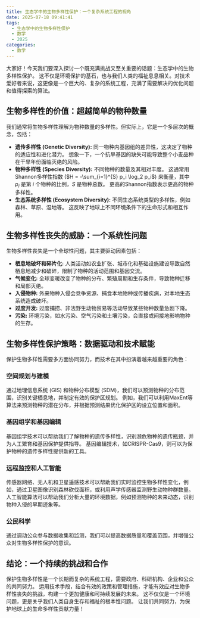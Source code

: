 ```yaml
---
title: 生态学中的生物多样性保护：一个复杂系统工程的视角
date: 2025-07-18 09:41:41
tags:
  - 生态学中的生物多样性保护
  - 数学
  - 2025
categories:
  - 数学
---
```


大家好！今天我们要深入探讨一个既充满挑战又至关重要的话题：生态学中的生物多样性保护。  这不仅是环境保护的基石，也与我们人类的福祉息息相关。对技术爱好者来说，这更像是一个巨大的、复杂的系统工程，充满了需要解决的优化问题和值得探索的算法。

##  生物多样性的价值：超越简单的物种数量

我们通常将生物多样性理解为物种数量的多样性。但实际上，它是一个多层次的概念，包括：

* **遗传多样性 (Genetic Diversity):**  同一物种内基因组的差异性，这决定了物种的适应性和进化潜力。  想象一下，一个抗旱基因的缺失可能导致整个小麦品种在干旱年份面临灭绝的风险。
* **物种多样性 (Species Diversity):**  不同物种的数量及其相对丰度。 这通常用Shannon多样性指数 ($H = -\sum_{i=1}^{S} p_i \log_2 p_i$) 来衡量，其中 $p_i$ 是第 $i$ 个物种的比例，$S$ 是物种总数。  更高的Shannon指数表示更高的物种多样性。
* **生态系统多样性 (Ecosystem Diversity):**  不同生态系统类型的多样性，例如森林、草原、湿地等。  这反映了地球上不同环境条件下的生命形式和相互作用。


##  生物多样性丧失的威胁：一个系统性问题

生物多样性丧失是一个全球性问题，其主要驱动因素包括：

* **栖息地破坏和碎片化:**  人类活动如农业扩张、城市化和基础设施建设导致自然栖息地减少和破碎，限制了物种的活动范围和基因交流。
* **气候变化:**  全球变暖改变了物种的分布、繁殖周期和生存条件，导致物种迁移和局部灭绝。
* **入侵物种:**  外来物种入侵会竞争资源、捕食本地物种或传播疾病，对本地生态系统造成破坏。
* **过度开发:**  过度捕捞、非法野生动物贸易等活动导致某些物种数量急剧下降。
* **污染:**  环境污染，如水污染、空气污染和土壤污染，会直接或间接地影响物种的生存。


##  生物多样性保护策略：数据驱动和技术赋能

保护生物多样性需要多方面协同努力，而技术在其中扮演着越来越重要的角色：

###  空间规划与建模

通过地理信息系统 (GIS) 和物种分布模型 (SDM)，我们可以预测物种的分布范围，识别关键栖息地，并制定有效的保护区规划。  例如，我们可以利用MaxEnt等算法来预测物种的潜在分布，并根据预测结果优化保护区的设立位置和面积。

###  基因组学和基因编辑

基因组学技术可以帮助我们了解物种的遗传多样性，识别濒危物种的遗传瓶颈，并为人工繁育和基因保护提供指导。 基因编辑技术，如CRISPR-Cas9，则可以为保护物种的遗传多样性提供新的工具。

###  远程监控和人工智能

传感器网络、无人机和卫星遥感技术可以帮助我们实时监控生物多样性变化，例如，通过卫星图像识别森林砍伐面积，或利用声学传感器监测野生动物种群数量。  人工智能算法可以帮助我们分析大量的环境数据，例如预测物种的未来动态，识别物种入侵的早期迹象等。

###  公民科学

通过调动公众参与数据收集和监测，我们可以提高数据质量和覆盖范围，并增强公众对生物多样性保护的意识。


##  结论：一个持续的挑战和合作

保护生物多样性是一个长期而复杂的系统工程，需要政府、科研机构、企业和公众的共同努力。  运用技术手段，结合有效的政策和管理措施，才能有效应对生物多样性丧失的挑战，构建一个更加健康和可持续发展的未来。  这不仅仅是一个环境问题，更是关乎我们人类自身生存和福祉的根本性问题。  让我们共同努力，为保护地球上的生命多样性贡献力量！